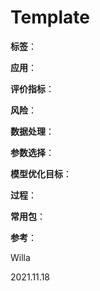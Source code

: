 # Template

**标签**：

**应用**：

**评价指标**：

**风险**：

**数据处理**：

**参数选择**：

**模型优化目标**：

**过程**：

**常用包**：

**参考**：



Willa

2021.11.18